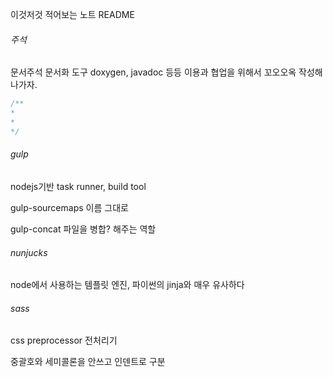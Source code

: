 이것저것 적어보는 노트 README



######	주석

문서주석 문서화 도구 doxygen, javadoc 등등 이용과 협업을 위해서 꼬오오옥 작성해나가자.

```	javascript
/**
*
*
*/
```



###### gulp

nodejs기반 task runner, build tool

gulp-sourcemaps 이름 그대로

gulp-concat 파일을 병합? 해주는 역할



###### nunjucks

node에서 사용하는 템플릿 엔진, 파이썬의 jinja와 매우 유사하다



###### sass

css preprocessor 전처리기

중괄호와 세미콜론을 안쓰고 인덴트로 구분



